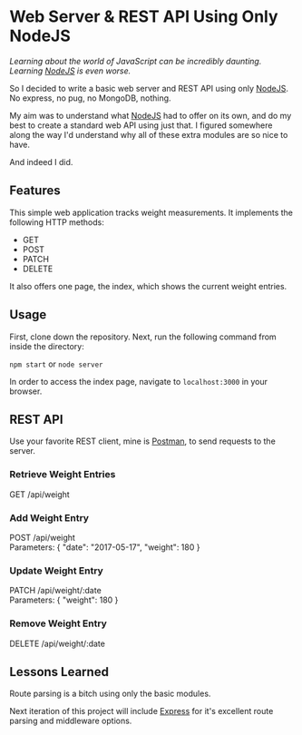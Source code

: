 # Web Server & REST API Using Only NodeJS

*Learning about the world of JavaScript can be incredibly daunting.  
Learning [NodeJS](https://nodejs.org/) is even worse.*

So I decided to write a basic web server and REST API using only [NodeJS](https://nodejs.org/). No express, no pug, no MongoDB, nothing.

My aim was to understand what [NodeJS](https://nodejs.org/) had to offer on its own, and do my best to create a standard web API using just that. I figured somewhere along the way I'd understand why all of these extra modules are so nice to have.

And indeed I did.

## Features

This simple web application tracks weight measurements. It implements the following HTTP methods:

* GET
* POST
* PATCH
* DELETE

It also offers one page, the index, which shows the current weight entries.

## Usage

First, clone down the repository. Next, run the following command from inside the directory:

`npm start` or `node server`

In order to access the index page, navigate to `localhost:3000` in your browser.

## REST API

Use your favorite REST client, mine is [Postman](https://www.getpostman.com/), to send requests to the server.

### Retrieve Weight Entries
GET /api/weight

### Add Weight Entry
POST /api/weight  
Parameters: { "date": "2017-05-17", "weight": 180 }

### Update Weight Entry
PATCH /api/weight/:date  
Parameters: { "weight": 180 }

### Remove Weight Entry
DELETE /api/weight/:date

## Lessons Learned

Route parsing is a bitch using only the basic modules.

Next iteration of this project will include [Express](https://expressjs.com/) for it's excellent route parsing and middleware options.
